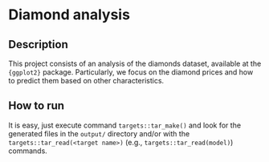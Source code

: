 # Diamond analysis

## Description
This project consists of an analysis of the diamonds dataset, available at the `{ggplot2}` package. Particularly, we focus on the diamond prices and how to predict them based on other characteristics.

## How to run
It is easy, just execute command `targets::tar_make()` and look for the generated files in the `output/` directory and/or with the `targets::tar_read(<target name>)` (e.g., `targets::tar_read(model)`) commands.
